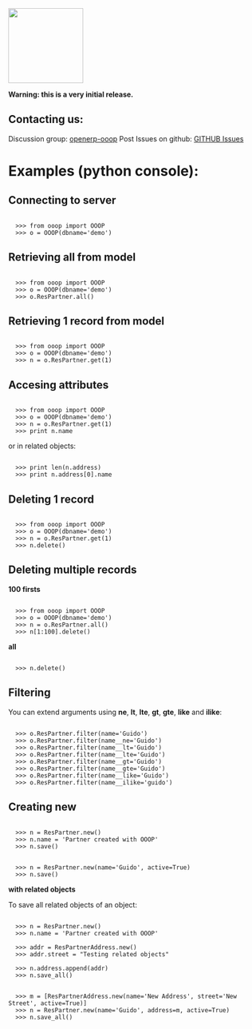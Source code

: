 <img src="http://github.com/lasarux/ooop/raw/master/artwork/ooop.png" width="150px" height="150px" />

**Warning: this is a very initial release.**


Contacting us:
--------------------

Discussion group:  [openerp-ooop](http://groups.google.es/group/openerp-ooop?hl=en&pli=1)
Post Issues on github: [GITHUB Issues](http://github.com/lasarux/ooop/issues)
  

Examples (python console):
========================

Connecting to server
--------------------
<pre><code>
  >>> from ooop import OOOP
  >>> o = OOOP(dbname='demo')
</code></pre>


Retrieving all from model
-------------------------
<pre><code>
  >>> from ooop import OOOP
  >>> o = OOOP(dbname='demo')
  >>> o.ResPartner.all()
</code></pre>

Retrieving 1 record from model
-------------------------

<pre><code>
  >>> from ooop import OOOP
  >>> o = OOOP(dbname='demo')
  >>> n = o.ResPartner.get(1)
</code></pre>

Accesing attributes
--------------------

<pre><code>
  >>> from ooop import OOOP
  >>> o = OOOP(dbname='demo')
  >>> n = o.ResPartner.get(1)
  >>> print n.name
</code></pre>

or in related objects:
  
<pre><code>
  >>> print len(n.address) 
  >>> print n.address[0].name 
</code></pre>

Deleting 1 record
--------
<pre><code>
  >>> from ooop import OOOP
  >>> o = OOOP(dbname='demo')
  >>> n = o.ResPartner.get(1)
  >>> n.delete()
</code></pre>

Deleting multiple records
---------

**100 firsts**

<pre><code>
  >>> from ooop import OOOP
  >>> o = OOOP(dbname='demo')
  >>> n = o.ResPartner.all()
  >>> n[1:100].delete()
</code></pre>

**all**

<pre><code>
  >>> n.delete()
</code></pre>

Filtering
---------

You can extend arguments using **ne**, **lt**, **lte**, **gt**, **gte**, **like** and **ilike**:

<pre><code>
  >>> o.ResPartner.filter(name='Guido')
  >>> o.ResPartner.filter(name__ne='Guido')
  >>> o.ResPartner.filter(name__lt='Guido')
  >>> o.ResPartner.filter(name__lte='Guido')
  >>> o.ResPartner.filter(name__gt='Guido')
  >>> o.ResPartner.filter(name__gte='Guido')
  >>> o.ResPartner.filter(name__like='Guido')
  >>> o.ResPartner.filter(name__ilike='guido')
</code></pre>


Creating new
------------

<pre><code>
  >>> n = ResPartner.new()
  >>> n.name = 'Partner created with OOOP'
  >>> n.save()
</code></pre>

<pre><code>
  >>> n = ResPartner.new(name='Guido', active=True)
  >>> n.save()
</code></pre>


**with related objects**

To save all related objects of an object:

<pre><code>
  >>> n = ResPartner.new()
  >>> n.name = 'Partner created with OOOP'

  >>> addr = ResPartnerAddress.new()
  >>> addr.street = "Testing related objects"

  >>> n.address.append(addr)
  >>> n.save_all()
</pre></code>

<pre><code>
  >>> m = [ResPartnerAddress.new(name='New Address', street='New Street', active=True)]
  >>> n = ResPartner.new(name='Guido', address=m, active=True)
  >>> n.save_all()
</code></pre>